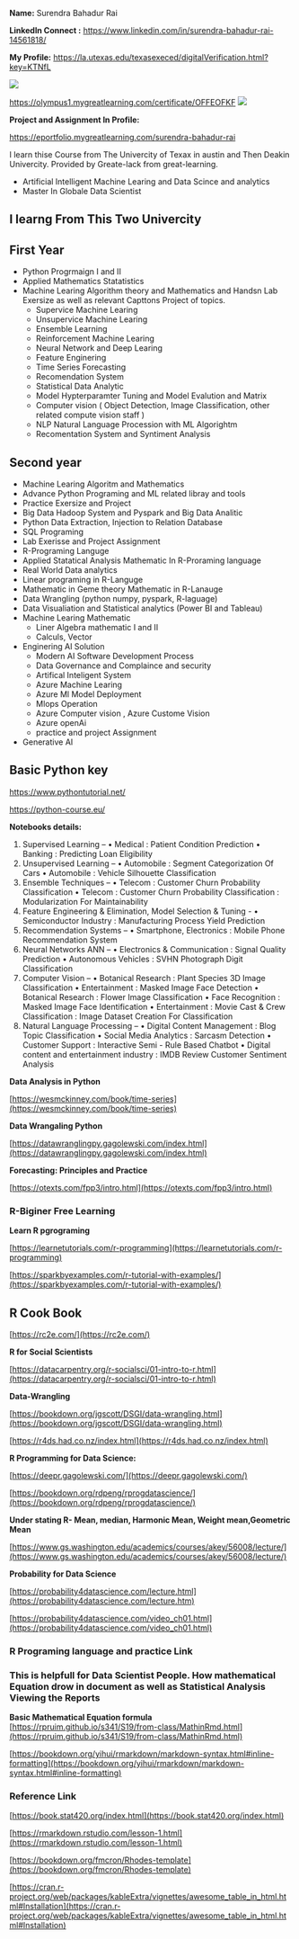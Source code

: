 **Name:** Surendra Bahadur Rai

**LinkedIn Connect :** https://www.linkedin.com/in/surendra-bahadur-rai-14561818/


**My Profile:**
https://la.utexas.edu/texasexeced/digitalVerification.html?key=KTNfL

![](./images/Certificat_texas.jpg)

https://olympus1.mygreatlearning.com/certificate/OFFEOFKF
![](./images/greate-lekes.jpg)

**Project and Assignment In Profile:**

https://eportfolio.mygreatlearning.com/surendra-bahadur-rai

I learn thise Course from The Univercity of Texax in austin and Then Deakin Univercity. Provided by Greate-lack from great-learning.

- Artificial Intelligent Machine Learing  and Data Scince and analytics 
- Master In Globale Data Scientist

## I learng From This Two Univercity
 
 ## First Year

 - Python Progrmaign I and II
 - Applied Mathematics Statatistics
 - Machine Learing Algorithm theory and Mathematics and Handsn Lab Exersize as well as relevant Capttons Project of topics.
    - Supervice Machine Learing
    - Unsupervice Machine Learing
    - Ensemble Learning 
    - Reinforcement Machine Learing
    - Neural Network and Deep Learing
    - Feature Enginering
    - Time Series Forecasting
    - Recomendation System
    - Statistical Data Analytic
    - Model Hypterparamter Tuning and Model Evalution and Matrix
    - Computer vision ( Object Detection, Image Classification, other related compute vision staff )
    - NLP Natural Language Procession with ML Algorightm
    - Recomentation System and Syntiment Analysis

## Second year
 - Machine Learing Algoritm and Mathematics
 - Advance Python Programing and ML related libray and tools 
 - Practice Exersize and Project
 - Big Data Hadoop System and Pyspark and Big Data Analitic
 - Python Data Extraction, Injection to Relation Database
 - SQL Programing 
 - Lab Exerisse and Project Assignment 
 - R-Programing Languge 
 - Applied Statatical Analysis Mathematic In R-Proraming language
 - Real World Data analytics
 - Linear programing in R-Languge 
 - Mathematic in Geme theory Mathematic in R-Lanauge
 - Data Wrangling (python numpy, pyspark, R-laguage)
 - Data Visualiation and Statistical analytics (Power BI and Tableau)
 - Machine Learing Mathematic
    - Liner Algebra mathematic I and II  
    - Calculs, Vector
 - Enginering AI Solution 
    - Modern AI Software Development Process
    - Data Governance and Complaince and security
    - Artifical Inteligent System
    - Azure Machine Learing
    - Azure Ml Model Deployment
    - Mlops Operation 
    - Azure Computer vision , Azure Custome Vision
    - Azure openAi
    - practice and project Assignment
  - Generative AI

## Basic Python key
https://www.pythontutorial.net/

https://python-course.eu/


**Notebooks details:**

1.	Supervised Learning –
•	Medical : Patient Condition Prediction
•	Banking : Predicting Loan Eligibility
2.	Unsupervised Learning –
•	Automobile : Segment Categorization Of Cars
•	Automobile : Vehicle Silhouette Classification
3.	Ensemble Techniques –
•	Telecom : Customer Churn Probability Classification
•	Telecom : Customer Churn Probability Classification : Modularization For Maintainability
4.	Feature Engineering & Elimination, Model Selection & Tuning -
•	Semiconductor Industry : Manufacturing Process Yield Prediction
5.	Recommendation Systems –
•	Smartphone, Electronics : Mobile Phone Recommendation System 
6.	Neural Networks ANN –
•	Electronics & Communication : Signal Quality Prediction
•	Autonomous Vehicles : SVHN Photograph Digit Classification
7.	Computer Vision –
•	Botanical Research : Plant Species 3D Image Classification
•	Entertainment : Masked Image Face Detection
•	Botanical Research : Flower Image Classification
•	Face Recognition : Masked Image Face Identification
•	Entertainment : Movie Cast & Crew Classification : Image Dataset Creation For Classification
8.	Natural Language Processing –
•	Digital Content Management : Blog Topic Classification
•	Social Media Analytics : Sarcasm Detection
•	Customer Support : Interactive Semi - Rule Based Chatbot
•	Digital content and entertainment industry : IMDB Review Customer Sentiment Analysis

**Data Analysis in Python**

[https://wesmckinney.com/book/time-series](https://wesmckinney.com/book/time-series)

**Data Wrangaling Python**

[https://datawranglingpy.gagolewski.com/index.html](https://datawranglingpy.gagolewski.com/index.html)

**Forecasting: Principles and Practice**

[https://otexts.com/fpp3/intro.html](https://otexts.com/fpp3/intro.html)

### R-Biginer Free Learning

**Learn R pgrograming**

[https://learnetutorials.com/r-programming](https://learnetutorials.com/r-programming)

[https://sparkbyexamples.com/r-tutorial-with-examples/](https://sparkbyexamples.com/r-tutorial-with-examples/)

## R Cook Book

[https://rc2e.com/](https://rc2e.com/)


**R for Social Scientists**

[https://datacarpentry.org/r-socialsci/01-intro-to-r.html](https://datacarpentry.org/r-socialsci/01-intro-to-r.html)

**Data-Wrangling**

[https://bookdown.org/jgscott/DSGI/data-wrangling.html](https://bookdown.org/jgscott/DSGI/data-wrangling.html)

[https://r4ds.had.co.nz/index.html](https://r4ds.had.co.nz/index.html)

**R Programming for Data Science:**

[https://deepr.gagolewski.com/](https://deepr.gagolewski.com/)

 [https://bookdown.org/rdpeng/rprogdatascience/](https://bookdown.org/rdpeng/rprogdatascience/) 

 **Under stating R- Mean, median, Harmonic Mean, Weight mean,Geometric Mean**

 [https://www.gs.washington.edu/academics/courses/akey/56008/lecture/](https://www.gs.washington.edu/academics/courses/akey/56008/lecture/)

 
**Probability for Data Science**

[https://probability4datascience.com/lecture.html](https://probability4datascience.com/lecture.htm)

[https://probability4datascience.com/video_ch01.html](https://probability4datascience.com/video_ch01.html)


### R Programing language and practice Link
### This is helpfull for Data Scientist People.  How mathematical Equation drow in document as well as Statistical Analysis Viewing the Reports

**Basic Mathematical Equation formula**
[https://rpruim.github.io/s341/S19/from-class/MathinRmd.html](https://rpruim.github.io/s341/S19/from-class/MathinRmd.html)

[https://bookdown.org/yihui/rmarkdown/markdown-syntax.html#inline-formatting](https://bookdown.org/yihui/rmarkdown/markdown-syntax.html#inline-formatting)

### Reference Link

[https://book.stat420.org/index.html](https://book.stat420.org/index.html)

[https://rmarkdown.rstudio.com/lesson-1.html](https://rmarkdown.rstudio.com/lesson-1.html)

[https://bookdown.org/fmcron/Rhodes-template](https://bookdown.org/fmcron/Rhodes-template)

[https://cran.r-project.org/web/packages/kableExtra/vignettes/awesome_table_in_html.html#Installation](https://cran.r-project.org/web/packages/kableExtra/vignettes/awesome_table_in_html.html#Installation)

